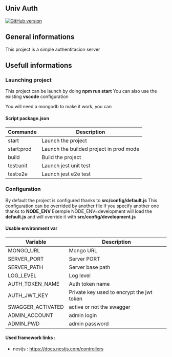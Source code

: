 ## Univ Auth

[![GitHub version](https://badge.fury.io/gh/xrobert35%2Funiv-auth.svg)](https://badge.fury.io/gh/xrobert35%2Funiv-auth)

## General informations

This project is a simple authentitacion server

## Usefull informations

### Launching project
This project can be launch by doing  **npm run start**
You can also use the existing **vscode** configuration

You will need a mongodb to make it work, you can 

#### Script package.json

| Commande   | Description    |
| ------------ | ------------ |
| start  |  Launch the project |
| start:prod | Launch the builded project in prod mode   |
| build  | Build the project  |
| test:unit |  Launch jest unit test |
| test:e2e |  Launch jest e2e test |

### Configuration

By default the project is configured thanks to **src/config/default.js**
This configuration can be overrided by another file if you specify another one thanks to **NODE_ENV**
Exemple NODE_ENV=development  will load the **default.js** and will override it with **src/config/development.js**

#### Usable environment var

|  Variable | Description   |
| ------------ | ------------ |
| MONGO_URL   | Mongo URL   |
| SERVER_PORT | Server PORT |
| SERVER_PATH | Server base path |
| LOG_LEVEL  |  Log level |
| AUTH_TOKEN_NAME  |  Auth token name |
| AUTH_JWT_KEY  |  Private key used to encrypt the jwt token |
| SWAGGER_ACTIVATED | active or not the swagger |
| ADMIN_ACCOUNT | admin login |
| ADMIN_PWD | admin password |

#### Used framework links :

- nestjs : https://docs.nestjs.com/controllers